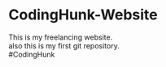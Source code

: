 # CodingHunk-Website
This is my freelancing website. <br> also this is my first git repository. <br>
#CodingHunk